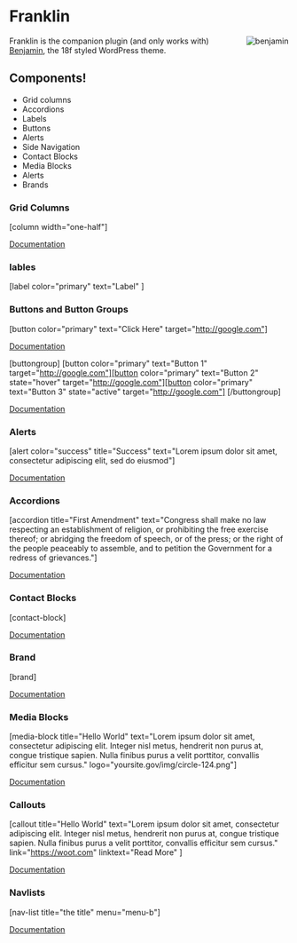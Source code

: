 Franklin
========


<img alt="benjamin" src="https://github.com/kyle-jennings/franklin/svn/assets/icon-256x256.jpg" style="float: right; margin-left: 10px;">

Franklin is the companion plugin (and only works with) [Benjamin](https://github.com/kyle-jennings/Benjamin), the 18f styled WordPress theme.  

## Components!
* Grid columns
* Accordions
* Labels
* Buttons
* Alerts
* Side Navigation
* Contact Blocks
* Media Blocks
* Alerts
* Brands


### Grid Columns
[column width="one-half"]

[Documentation](https://github.com/kyle-jennings/Franklin/wiki/10.-Grid-Columns)


### lables
[label color="primary" text="Label" ]


### Buttons and Button Groups
[button color="primary" text="Click Here" target="http://google.com"]

[Documentation](https://github.com/kyle-jennings/Franklin/wiki/1.-Labels)

[buttongroup] [button color="primary" text="Button 1" target="http://google.com"][button color="primary" text="Button 2" state="hover" target="http://google.com"][button color="primary" text="Button 3" state="active" target="http://google.com"] [/buttongroup]


[Documentation](https://github.com/kyle-jennings/Franklin/wiki/2.-Buttons)


### Alerts
[alert color="success" title="Success" text="Lorem ipsum dolor sit amet, consectetur adipiscing elit, sed do eiusmod"]


[Documentation](https://github.com/kyle-jennings/Franklin/wiki/3.-Alerts)


### Accordions
[accordion title="First Amendment" text="Congress shall make no law respecting an establishment of religion, or prohibiting the free exercise thereof; or abridging the freedom of speech, or of the press; or the right of the people peaceably to assemble, and to petition the Government for a redress of grievances."]

[Documentation](https://github.com/kyle-jennings/Franklin/wiki/4.-Accordions)


### Contact Blocks
[contact-block]

[Documentation](https://github.com/kyle-jennings/Franklin/wiki/5.-Contact-Blocks)


### Brand
[brand]

[Documentation](https://github.com/kyle-jennings/Franklin/wiki/6.-Brand)


### Media Blocks
[media-block title="Hello World" text="Lorem ipsum dolor sit amet, consectetur adipiscing elit. Integer nisl metus, hendrerit non purus at, congue tristique sapien. Nulla finibus purus a velit porttitor, convallis efficitur sem cursus." logo="yoursite.gov/img/circle-124.png"]

[Documentation](https://github.com/kyle-jennings/Franklin/wiki/7.-Media-Block)


### Callouts
[callout title="Hello World" text="Lorem ipsum dolor sit amet, consectetur adipiscing elit. Integer nisl metus, hendrerit non purus at, congue tristique sapien. Nulla finibus purus a velit porttitor, convallis efficitur sem cursus." link="https://woot.com" linktext="Read More" ]

[Documentation](https://github.com/kyle-jennings/Franklin/wiki/8.-Callouts)


### Navlists
[nav-list title="the title" menu="menu-b"]

[Documentation](https://github.com/kyle-jennings/Franklin/wiki/9.-Navlists)
